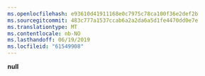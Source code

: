 ```yaml
---
ms.openlocfilehash: e93610d41911168e0c7975c78ca100f36e2def2b
ms.sourcegitcommit: 483c777a1537ccab6a2a2da6a5d1fe4470dd0e7e
ms.translationtype: MT
ms.contentlocale: nb-NO
ms.lasthandoff: 06/19/2019
ms.locfileid: "61549908"
---
```

**null**